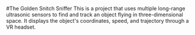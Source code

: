 #The Golden Snitch Sniffer
This is a project that uses multiple long-range ultrasonic sensors to find and track
an object flying in three-dimensional space.  It displays the object's coordinates,
speed, and trajectory through a VR headset. 
